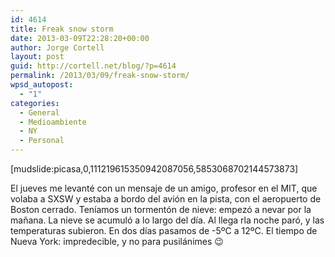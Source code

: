 ```yaml
---
id: 4614
title: Freak snow storm
date: 2013-03-09T22:28:20+00:00
author: Jorge Cortell
layout: post
guid: http://cortell.net/blog/?p=4614
permalink: /2013/03/09/freak-snow-storm/
wpsd_autopost:
  - "1"
categories:
  - General
  - Medioambiente
  - NY
  - Personal
---
```

[mudslide:picasa,0,111219615350942087056,5853068702144573873]

El jueves me levanté con un mensaje de un amigo, profesor en el MIT, que volaba a SXSW y estaba a bordo del avión en la pista, con el aeropuerto de Boston cerrado. Teníamos un tormentón de nieve: empezó a nevar por la mañana. La nieve se acumuló a lo largo del día. Al llega rla noche paró, y las temperaturas subieron. En dos días pasamos de -5ºC a 12ºC. El tiempo de Nueva York: impredecible, y no para pusilánimes 😉